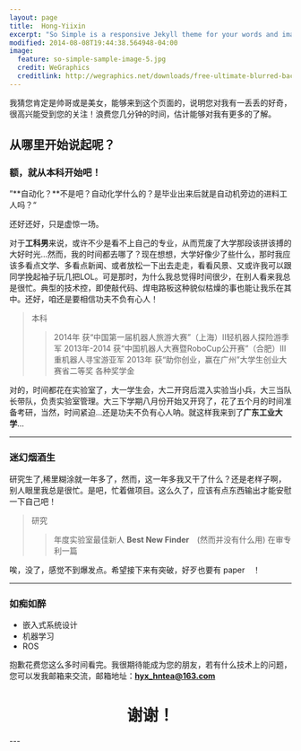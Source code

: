 ```yaml
---
layout: page
title:  Hong-Yiixin 
excerpt: "So Simple is a responsive Jekyll theme for your words and images."
modified: 2014-08-08T19:44:38.564948-04:00
image:
  feature: so-simple-sample-image-5.jpg
  credit: WeGraphics
  creditlink: http://wegraphics.net/downloads/free-ultimate-blurred-background-pack/
---
```



我猜您肯定是帅哥或是美女，能够来到这个页面的，说明您对我有一丢丢的好奇，很高兴能受到您的关注！浪费您几分钟的时间，估计能够对我有更多的了解。

## 从哪里开始说起呢？

### 额，就从本科开始吧！

”**自动化？**不是吧？自动化学什么的？是毕业出来后就是自动机旁边的进料工人吗？“

还好还好，只是虚惊一场。

对于**工科男**来说，或许不少是看不上自己的专业，从而荒废了大学那段该拼该搏的大好时光...然而，我的时间都去哪了？现在想想，大学好像少了些什么，那时我应该多看点文学、多看点新闻、或者放松一下出去走走，看看风景、又或许我可以跟同学挽起袖子玩几把LOL。可是那时，为什么我总觉得时间很少，在别人看来我总是很忙。典型的技术控，即使敲代码、焊电路板这种貌似枯燥的事也能让我乐在其中。还好，咱还是要相信功夫不负有心人！

>本科
>>2014年 获“中国第一届机器人旅游大赛”（上海）II轻机器人探险游季军
>>2013年-2014 获“中国机器人大赛暨RoboCup公开赛”（合肥）Ⅲ 重机器人寻宝游亚军
>>2013年 获“助你创业，赢在广州”大学生创业大赛省二等奖
>>各种奖学金

对的，时间都花在实验室了，大一学生会，大二开窍后混入实验当小兵，大三当队长带队，负责实验室管理。大三下学期八月份开始又开窍了，花了五个月的时间准备考研，当然，时间紧迫...还是功夫不负有心人呐。就这样我来到了**广东工业大学**...

---

### 迷幻烟酒生

研究生了,稀里糊涂就一年多了，然而，这一年多我又干了什么？还是老样子啊，别人眼里我总是很忙。是吧，忙着做项目。这么久了，应该有点东西输出才能安慰一下自己吧！

>研究
>> 年度实验室最佳新人 **Best New Finder**　(然而并没有什么用)
>> 在审专利一篇

唉，没了，感觉不到爆发点。希望接下来有突破，好歹也要有 paper　！

--- 
### 如痴如醉
- 嵌入式系统设计
- 机器学习
- ROS

抱歉花费您这么多时间看完。我很期待能成为您的朋友，若有什么技术上的问题，您可以发我邮箱来交流，邮箱地址：**hyx_hntea@163.com**

<h1 style="text-align:center">谢谢！ </h1>
---
